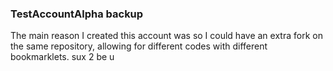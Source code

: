 ### TestAccountAlpha backup
The main reason I created this account was so I could have an extra fork on the same repository, allowing for different codes with different bookmarklets.
sux 2 be u
